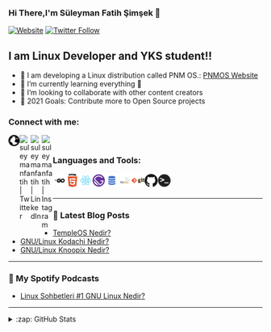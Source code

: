 ### Hi There,I'm Süleyman Fatih Şimşek  👋

[![Website](https://img.shields.io/website?label=suleymanfatih.github.io&style=for-the-badge&url=https://suleymanfatih.github.io)](https://suleymanfatih.github.io)
[![Twitter Follow](https://img.shields.io/twitter/follow/suleymaanfatih?color=1DA1F2&logo=twitter&style=for-the-badge)](https://twitter.com/suleymaanfatih)

## I am Linux Developer and YKS student!!

- 🔭 I am developing a Linux distribution called PNM OS.: [PNMOS Website][pnmos]
- 🌱 I’m currently learning everything 🤣
- 👯 I’m looking to collaborate with other content creators
- 🥅 2021 Goals: Contribute more to Open Source projects



### Connect with me:

[<img align="left" alt="suleymanfatih.github.io" width="22px" src="https://raw.githubusercontent.com/iconic/open-iconic/master/svg/globe.svg" />][webdevplaylist]
[<img align="left" alt="suleymanfatih | Twitter" width="22px" src="https://cdn.jsdelivr.net/npm/simple-icons@v3/icons/twitter.svg" />][twitter]
[<img align="left" alt="suleymanfatih | LinkedIn" width="22px" src="https://cdn.jsdelivr.net/npm/simple-icons@v3/icons/linkedin.svg" />][linkedin]
[<img align="left" alt="suleymanfatih | Instagram" width="22px" src="https://cdn.jsdelivr.net/npm/simple-icons@v3/icons/instagram.svg" />][instagram]

<br />

### Languages and Tools:

[<img align="left" alt="Go" width="26px" src="https://raw.githubusercontent.com/github/explore/80688e429a7d4ef2fca1e82350fe8e3517d3494d/topics/go/go.png" />][webdevplaylist]
[<img align="left" alt="HTML5" width="26px" src="https://raw.githubusercontent.com/github/explore/80688e429a7d4ef2fca1e82350fe8e3517d3494d/topics/html/html.png" />][webdevplaylist]
[<img align="left" alt="React" width="26px" src="https://raw.githubusercontent.com/github/explore/80688e429a7d4ef2fca1e82350fe8e3517d3494d/topics/react/react.png" />][reactplaylist]
[<img align="left" alt="Gatsby" width="26px" src="https://raw.githubusercontent.com/github/explore/e94815998e4e0713912fed477a1f346ec04c3da2/topics/gatsby/gatsby.png" />][webdevplaylist]
[<img align="left" alt="SQL" width="26px" src="https://raw.githubusercontent.com/github/explore/80688e429a7d4ef2fca1e82350fe8e3517d3494d/topics/sql/sql.png" />][webdevplaylist]
[<img align="left" alt="MySQL" width="26px" src="https://raw.githubusercontent.com/github/explore/80688e429a7d4ef2fca1e82350fe8e3517d3494d/topics/mysql/mysql.png" />][webdevplaylist]
[<img align="left" alt="Git" width="26px" src="https://raw.githubusercontent.com/github/explore/80688e429a7d4ef2fca1e82350fe8e3517d3494d/topics/git/git.png" />][webdevplaylist]
[<img align="left" alt="GitHub" width="26px" src="https://raw.githubusercontent.com/github/explore/78df643247d429f6cc873026c0622819ad797942/topics/github/github.png" />][webdevplaylist]
[<img align="left" alt="Terminal" width="26px" src="https://raw.githubusercontent.com/github/explore/80688e429a7d4ef2fca1e82350fe8e3517d3494d/topics/terminal/terminal.png" />][webdevplaylist]

<br />
<br />

---

### 📕 Latest Blog Posts

<!-- BLOG-POST-LIST:START -->
- [TempleOS Nedir?](https://suleymanfatih.medium.com/temple-os-nedi%CC%87r-77d493faff5f)
- [GNU/Linux Kodachi Nedir?](https://suleymanfatih.medium.com/gnu-linux-kodachi-nedir-9120168d2539)
- [GNU/Linux Knoopix Nedir?](https://suleymanfatih.medium.com/knoopix-linux-nedir-b0105b706b1e)

<!-- BLOG-POST-LIST:END -->


---

### 🎤 My Spotify Podcasts

<!-- PODCAST:START --->
- [Linux Sohbetleri #1 GNU Linux Nedir?](https://open.spotify.com/episode/1nKYie7fuJhl33zruSRaRt)
<!-- PODCAST:END --->
---

<details>
  <summary>:zap: GitHub Stats</summary>

<p align="center">
<a href="https://github.com/suleymanfatih">
  <img height="180em" src="https://github-readme-stats-eight-theta.vercel.app/api?username=suleymanfatih&show_icons=true&theme=algolia&include_all_commits=true&count_private=true"/>
  <img height="180em" src="https://github-readme-stats-eight-theta.vercel.app/api/top-langs/?username=suleymanfatih&layout=compact&langs_count=8&theme=algolia"/>
</a>
</p>

</details>

[website]: https://suleymanfatih.github.io
[pnmos]: http://pnmos.xyz
[twitter]: https://twitter.com/dogmasavar
[youtube]: https://youtube.com/suleymanfatih
[instagram]: https://instagram.com/suleymanfatih
[linkedin]: http://linkedin.com/in/s%C3%BCleyman-fatih-%C5%9Fim%C5%9Fek-bba9101bb
[webdevplaylist]: https://linktr.ee/suleymanfatih
[jsplaylist]: https://www.youtube.com/playlist?list=PLkwxH9e_vrALRJKu7wfXby3MKeflhTu6B
[cssplaylist]: https://www.youtube.com/playlist?list=PLkwxH9e_vrALSdvZuEh6gqQdmDoDIoqz4
[reactplaylist]: https://www.youtube.com/playlist?list=PLkwxH9e_vrAK4TdffpxKY3QGyHCpxFcQ0
